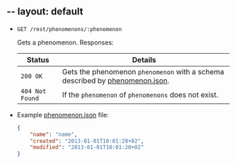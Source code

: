 --
layout: default
--

* `GET /rest/phenomenons/:phenomenon`

    Gets a phenomenon. Responses:
    
    | Status             | Details
    |--------------------|--------
    | `200 OK`           | Gets the phenomenon `phenomenon` with a schema described by [phenomenon.json].
    | `404 Not Found`    | If the `phenomenon` of `phenomenons` does not exist.


[phenomenon.json]: https://github.com/enviroCar/enviroCar-server/blob/master/rest/src/main/resources/schema/phenomenon.json "phenomenon.json"

* Example [phenomenon.json] file:

    ```json
    {
        "name": "name",
        "created": "2013-01-01T10:01:20+02",
        "modified": "2013-01-01T10:01:20+02"
    }
    ```